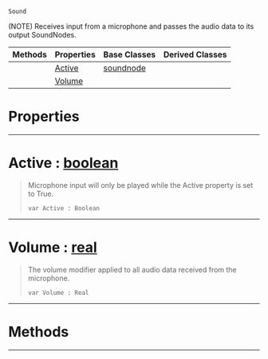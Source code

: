  `Sound`

(NOTE) Receives input from a microphone and passes the audio data to its output SoundNodes.

|Methods|Properties|Base Classes|Derived Classes|
|---|---|---|---|
| |[ Active](https://plasmaengine.github.io/PlasmaDocs/Plasma1/C++/code_reference/class_reference/microphoneinputnode.md#active-plasma-engine-docum)|[soundnode](https://plasmaengine.github.io/PlasmaDocs/Plasma1/C++/code_reference/class_reference/soundnode.md)| |
| |[ Volume](https://plasmaengine.github.io/PlasmaDocs/Plasma1/C++/code_reference/class_reference/microphoneinputnode.md#volume-plasma-engine-docum)| | |


 #  Properties


---  
 #  Active : [boolean](https://plasmaengine.github.io/PlasmaDocs/Plasma1/C++/code_reference/lightning_base_types/boolean.md)

> Microphone input will only be played while the Active property is set to True.
> ``` lang=cpp, name=Lightning
> var Active : Boolean


---  
 #  Volume : [real](https://plasmaengine.github.io/PlasmaDocs/Plasma1/C++/code_reference/lightning_base_types/real.md)

> The volume modifier applied to all audio data received from the microphone.
> ``` lang=cpp, name=Lightning
> var Volume : Real


---  
 #  Methods


---  
 

 